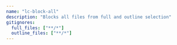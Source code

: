 ```yaml
---
name: "lc-block-all"
description: "Blocks all files from full and outline selection"
gitignores:
  full_files: ["**/*"]
  outline_files: ["**/*"]
---
```

